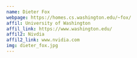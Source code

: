 ```yaml
---
name: Dieter Fox
webpage: https://homes.cs.washington.edu/~fox/
affil: University of Washington 
affil_link: https://www.washington.edu/
affil2: Nivdia
affil2_link: www.nvidia.com
img: dieter_fox.jpg
---
```


